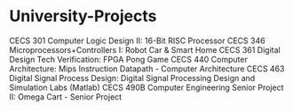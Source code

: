 # University-Projects

CECS 301 Computer Logic Design II: 16-Bit RISC Processor 
CECS 346 Microprocessors+Controllers I: Robot Car & Smart Home
CECS 361 Digital Design Tech Verification: FPGA Pong Game
CECS 440 Computer Architecture: Mips Instruction Datapath - Computer Architecture
CECS 463 Digital Signal Process Design: Digital Signal Processing Design and Simulation Labs (Matlab)
CECS 490B Computer Engineering Senior Project II: Omega Cart - Senior Project
